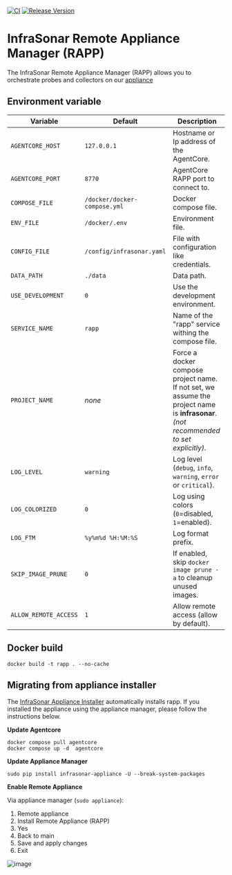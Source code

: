 [![CI](https://github.com/infrasonar/rapp/workflows/CI/badge.svg)](https://github.com/infrasonar/rapp/actions)
[![Release Version](https://img.shields.io/github/release/infrasonar/rapp)](https://github.com/infrasonar/rapp/releases)

# InfraSonar Remote Appliance Manager (RAPP)

The InfraSonar Remote Appliance Manager (RAPP) allows you to orchestrate probes and collectors on our [appliance](https://docs.infrasonar.com/collectors/probes/appliance/)

## Environment variable

Variable              | Default                        | Description
--------------------- | ------------------------------ | ------------
`AGENTCORE_HOST`      | `127.0.0.1`                    | Hostname or Ip address of the AgentCore.
`AGENTCORE_PORT`      | `8770`                         | AgentCore RAPP port to connect to.
`COMPOSE_FILE`        | `/docker/docker-compose.yml`   | Docker compose file.
`ENV_FILE`            | `/docker/.env`                 | Environment file.
`CONFIG_FILE`         | `/config/infrasonar.yaml`      | File with configuration like credentials.
`DATA_PATH`           | `./data`                       | Data path.
`USE_DEVELOPMENT`     | `0`                            | Use the development environment.
`SERVICE_NAME`        | `rapp`                         | Name of the "rapp" service withing the compose file.
`PROJECT_NAME`        | _none_                         | Force a docker compose project name. If not set, we assume the project name is **infrasonar**. _(not recommended to set explicitly)_.
`LOG_LEVEL`           | `warning`                      | Log level (`debug`, `info`, `warning`, `error` or `critical`).
`LOG_COLORIZED`       | `0`                            | Log using colors (`0`=disabled, `1`=enabled).
`LOG_FTM`             | `%y%m%d %H:%M:%S`              | Log format prefix.
`SKIP_IMAGE_PRUNE`    | `0`                            | If enabled, skip `docker image prune -a` to cleanup unused images.
`ALLOW_REMOTE_ACCESS` | `1`                            | Allow remote access (allow by default).

## Docker build

```
docker build -t rapp . --no-cache
```

## Migrating from appliance installer

The [InfraSonar Appliance Installer](https://github.com/infrasonar/appliance-installer) automatically installs rapp. If you installed the appliance using the appliance manager, please follow the instructions below.

**Update Agentcore**

```
docker compose pull agentcore
docker compose up -d  agentcore
```

**Update Appliance Manager**

```
sudo pip install infrasonar-appliance -U --break-system-packages
```

**Enable Remote Appliance**

Via appliance manager (`sudo appliance`):
  1. Remote appliance
  2. Install Remote Appliance (RAPP)
  3. Yes
  4. Back to main
  5. Save and apply changes
  6. Exit

![image](https://github.com/user-attachments/assets/8f748331-8e5c-4fb2-ad88-adcab6524232)


